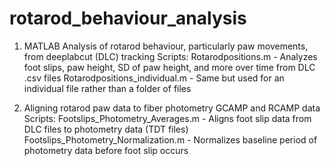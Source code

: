 # rotarod_behaviour_analysis
1) MATLAB Analysis of rotarod behaviour, particularly paw movements, from deeplabcut (DLC) tracking
Scripts:
Rotarodpositions.m - Analyzes foot slips, paw height, SD of paw height, and more over time from DLC .csv files
Rotarodpositions_individual.m - Same but used for an individual file rather than a folder of files

2) Aligning rotarod paw data to fiber photometry GCAMP and RCAMP data
Scripts:
Footslips_Photometry_Averages.m - Aligns foot slip data from DLC files to photometry data (TDT files)
Footslips_Photometry_Normalization.m - Normalizes baseline period of photometry data before foot slip occurs
